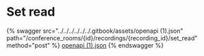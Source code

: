 # Set read

{% swagger src="../../../../../../.gitbook/assets/openapi (1).json" path="/conference_rooms/{id}/recordings/{recording_id}/set_read" method="post" %}
[openapi (1).json](<../../../../../../.gitbook/assets/openapi (1).json>)
{% endswagger %}
